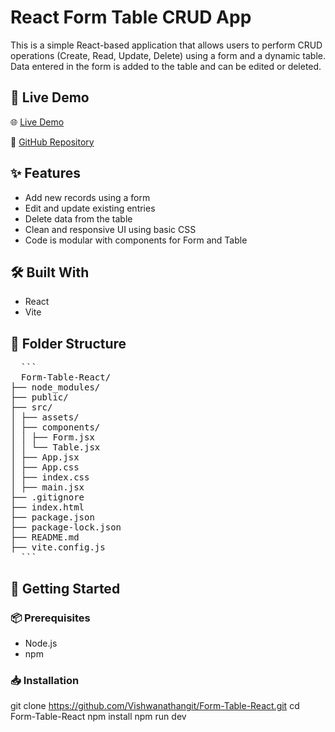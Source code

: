 # React Form Table CRUD App

This is a simple React-based application that allows users to perform CRUD operations (Create, Read, Update, Delete) using a form and a dynamic table. Data entered in the form is added to the table and can be edited or deleted.

## 🔗 Live Demo

🌐 [Live Demo](https://form-table-react-gamma.vercel.app/)

📂 [GitHub Repository](https://github.com/Vishwanathangit/Form-Table-React.git)

## ✨ Features

- Add new records using a form
- Edit and update existing entries
- Delete data from the table
- Clean and responsive UI using basic CSS
- Code is modular with components for Form and Table

## 🛠️ Built With

- React
- Vite

## 📁 Folder Structure

<pre>
  ```
  Form-Table-React/
├── node_modules/
├── public/
├── src/
│ ├── assets/
│ ├── components/
│ │ ├── Form.jsx
│ │ └── Table.jsx
│ ├── App.jsx
│ ├── App.css
│ ├── index.css
│ ├── main.jsx
├── .gitignore
├── index.html
├── package.json
├── package-lock.json
├── README.md
├── vite.config.js
  ```
</pre>


## 🚀 Getting Started

### 📦 Prerequisites

- Node.js
- npm

### 📥 Installation

git clone https://github.com/Vishwanathangit/Form-Table-React.git
cd Form-Table-React
npm install
npm run dev
